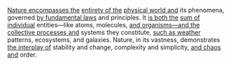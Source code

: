 
[Nature encompasses the](1/3/.Nature) [entirety of the](1/2/1/1/3/_All-encompassing) [physical world and](1/2/2/2/2/1/1/.Physical) its phenomena, governed [by fundamental laws](2/3/2/3/1/2/.Physics) and principles. It [is both the](3/3/3/3/2/2/1/2/.Inferior%20Conjunction) [sum of individual](1/1/3/1/1/1/2/2/.Aggregated) entities—like atoms, molecules, [and organisms—and the](1/3/1/3/1/2/.Organismic%20Biology) [collective processes and](3/2/3/1/3/_Collective-Individual) systems they constitute, [such as weather](1/2/2/2/1/1/1/.Weather) patterns, ecosystems, and galaxies. Nature, in its vastness, demonstrates [the interplay of](1/3/1/2/1/1/2/3/.Interactions) stability and change, complexity and simplicity, [and chaos and](_System-Chaos) order.

